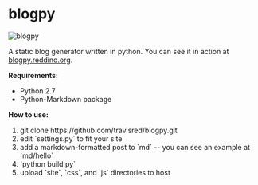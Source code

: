 blogpy
======

![blogpy](https://raw.github.com/travisred/blogpy/master/screenshot.png)

A static blog generator written in python. You can see it in action at [blogpy.reddino.org](http://blogpy.reddino.org).

**Requirements:**
* Python 2.7
* Python-Markdown package

**How to use:**
<ol>
<li>git clone https://github.com/travisred/blogpy.git</li>
<li>edit `settings.py` to fit your site</li>
<li>add a markdown-formatted post to `md` -- you can see an example at `md/hello`</li>
<li>`python build.py`</li>
<li>upload `site`, `css`, and `js` directories to host</li>
</ol>
